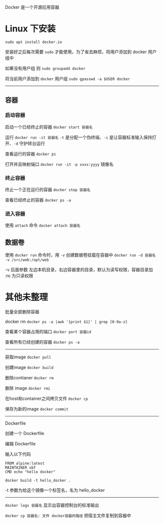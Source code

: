 Docker 是一个开源应用容器


# Linux 下安装

`sudo apt install docker.io`

安装好之后每次需要 `sudo` 才能使用，为了省去麻烦，将用户添加到 docker 用户组中

如果没有用户组 则 `sudo groupadd docker`

将当前用户添加到 `docker` 用户组 `sudo gpasswd -a $USER docker`

***

## 容器

### 启动容器

启动一个已经终止的容器 `docker start 容器名`

运行 `docker run -it 容器名`  `-t` 是分配一个伪终端、`-i` 是让容器标准输入保持打开、`-d` 守护转台运行

查看运行的容器 `docker ps`

打开并且映射端口 `docker run -it -p xxxx:yyyy` 镜像名

### 终止容器

终止一个正在运行的容器 `docker stop 容器名`

查看已经终止的容器 `docker ps -a`

### 进入容器

使用 `attach` 命令 `docker attach 容器名`

## 数据卷

使用 `docker run` 命令时，用 `-v` 创建数据卷挂载在容器中 `docker run -d 容器名 -v /src/web:/opt/web`

-v 后面参数 左边本机目录，右边容器里的目录，默认为读写权限，容器目录加 :ro 为只读权限


# 其他未整理

批量全部删除容器

docker rm `docker ps -a |awk '{print $1}' | grep [0-9a-z]`

查看某个容器占用的端口 `docker port 容器id`

查看所有已经创建的容器 `docker ps -a`

****

获取image `docker pull`

创建image `docker build`

删除contianer `docker rm`

删除 image `docker rmi`

在host和container之间拷贝文件 `docker cp`

保存为新的image `docker commit`


****
Dockerfile

创建一个 Dockerfile

编辑 Dockerfile

输入以下代码

```
FROM alpine:latest
MAINTAINER xbf
CMD echo "hello docker"
```

`docker build -t hello_docker . `

-t 参数为给这个镜像一个标签名，名为 hello_docker



***

`docker logs 容器名`   显示出容器控制台的标准输出

`docker cp 容器名: 文件 docker容器的路径` 把宿主文件复制到容器中
